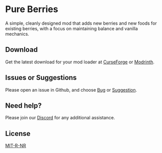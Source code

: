 # Pure Berries

A simple, cleanly designed mod that adds new berries and new foods for existing berries, with a focus on maintaining balance and vanilla mechanics. 

## Download

Get the latest download for your mod loader at [CurseForge](https://www.curseforge.com/minecraft/mc-mods/pureberries) or [Modrinth](https://modrinth.com/mod/pureberries).

## Issues or Suggestions

Please open an issue in Github, and choose [Bug](https://github.com/purejosh/pureberries/issues) or [Suggestion](https://github.com/purejosh/pureberries/issues).

## Need help? 

Please join our [Discord](https://discord.com/invite/X6AsDnqex6) for any additional assistance.

## License
[MIT-R-NR](https://github.com/purejosh/pureberries/blob/master/LICENSE)

